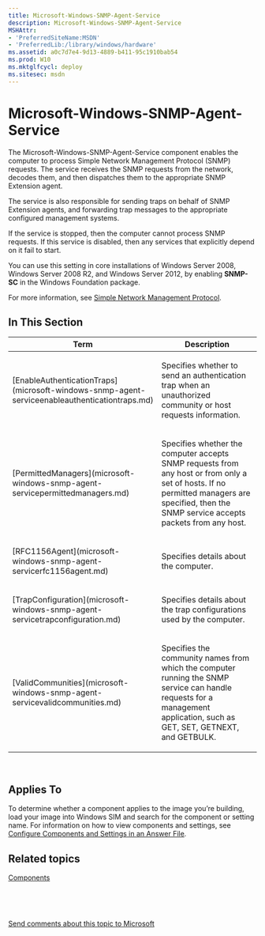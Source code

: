 ```yaml
---
title: Microsoft-Windows-SNMP-Agent-Service
description: Microsoft-Windows-SNMP-Agent-Service
MSHAttr:
- 'PreferredSiteName:MSDN'
- 'PreferredLib:/library/windows/hardware'
ms.assetid: a0c7d7e4-9d13-4889-b411-95c1910bab54
ms.prod: W10
ms.mktglfcycl: deploy
ms.sitesec: msdn
---
```


# Microsoft-Windows-SNMP-Agent-Service


The Microsoft-Windows-SNMP-Agent-Service component enables the computer to process Simple Network Management Protocol (SNMP) requests. The service receives the SNMP requests from the network, decodes them, and then dispatches them to the appropriate SNMP Extension agent.

The service is also responsible for sending traps on behalf of SNMP Extension agents, and forwarding trap messages to the appropriate configured management systems.

If the service is stopped, then the computer cannot process SNMP requests. If this service is disabled, then any services that explicitly depend on it fail to start.

You can use this setting in core installations of Windows Server 2008, Windows Server 2008 R2, and Windows Server 2012, by enabling **SNMP-SC** in the Windows Foundation package.

For more information, see [Simple Network Management Protocol](http://go.microsoft.com/fwlink/?LinkId=139843).

## In This Section


<table>
<colgroup>
<col width="50%" />
<col width="50%" />
</colgroup>
<thead>
<tr class="header">
<th>Term</th>
<th>Description</th>
</tr>
</thead>
<tbody>
<tr class="odd">
<td><p>[EnableAuthenticationTraps](microsoft-windows-snmp-agent-serviceenableauthenticationtraps.md)</p></td>
<td><p>Specifies whether to send an authentication trap when an unauthorized community or host requests information.</p></td>
</tr>
<tr class="even">
<td><p>[PermittedManagers](microsoft-windows-snmp-agent-servicepermittedmanagers.md)</p></td>
<td><p>Specifies whether the computer accepts SNMP requests from any host or from only a set of hosts. If no permitted managers are specified, then the SNMP service accepts packets from any host.</p></td>
</tr>
<tr class="odd">
<td><p>[RFC1156Agent](microsoft-windows-snmp-agent-servicerfc1156agent.md)</p></td>
<td><p>Specifies details about the computer.</p></td>
</tr>
<tr class="even">
<td><p>[TrapConfiguration](microsoft-windows-snmp-agent-servicetrapconfiguration.md)</p></td>
<td><p>Specifies details about the trap configurations used by the computer.</p></td>
</tr>
<tr class="odd">
<td><p>[ValidCommunities](microsoft-windows-snmp-agent-servicevalidcommunities.md)</p></td>
<td><p>Specifies the community names from which the computer running the SNMP service can handle requests for a management application, such as GET, SET, GETNEXT, and GETBULK.</p></td>
</tr>
</tbody>
</table>

 

## Applies To


To determine whether a component applies to the image you’re building, load your image into Windows SIM and search for the component or setting name. For information on how to view components and settings, see [Configure Components and Settings in an Answer File](https://msdn.microsoft.com/library/windows/hardware/dn915078).

## Related topics


[Components](components-b-unattend.md)

 

 

[Send comments about this topic to Microsoft](mailto:wsddocfb@microsoft.com?subject=Documentation%20feedback%20%5Bp_unattend\p_unattend%5D:%20Microsoft-Windows-SNMP-Agent-Service%20%20RELEASE:%20%2810/3/2016%29&body=%0A%0APRIVACY%20STATEMENT%0A%0AWe%20use%20your%20feedback%20to%20improve%20the%20documentation.%20We%20don't%20use%20your%20email%20address%20for%20any%20other%20purpose,%20and%20we'll%20remove%20your%20email%20address%20from%20our%20system%20after%20the%20issue%20that%20you're%20reporting%20is%20fixed.%20While%20we're%20working%20to%20fix%20this%20issue,%20we%20might%20send%20you%20an%20email%20message%20to%20ask%20for%20more%20info.%20Later,%20we%20might%20also%20send%20you%20an%20email%20message%20to%20let%20you%20know%20that%20we've%20addressed%20your%20feedback.%0A%0AFor%20more%20info%20about%20Microsoft's%20privacy%20policy,%20see%20http://privacy.microsoft.com/default.aspx. "Send comments about this topic to Microsoft")





